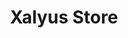 ---
title: Xalyus Store
description: Xalyus Store is the place where all our apps are gathered.
image: xalyus.png

# Badge style
style:
    background: "#5a00ff"
    color: "#fff"
---